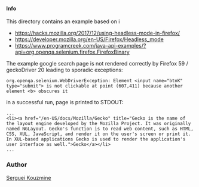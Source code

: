 #### Info

This directory contains an example
based on i

  * https://hacks.mozilla.org/2017/12/using-headless-mode-in-firefox/
  * https://developer.mozilla.org/en-US/Firefox/Headless_mode
  * https://www.programcreek.com/java-api-examples/?api=org.openqa.selenium.firefox.FirefoxBinary

The example google search page is not rendered correctly by Firefox 59 / geckoDriver 20 leading to sporadic exceptions:
```shell
org.openqa.selenium.WebDriverException: Element <input name="btnK" type="submit"> is not clickable at point (607,411) because another element <b> obscures it

```

in a successful run, page is printed to STDOUT:
```shell
...
<li><a href="/en-US/docs/Mozilla/Gecko" title="Gecko is the name of the layout engine developed by the Mozilla Project. It was originally named NGLayout. Gecko's function is to read web content, such as HTML, CSS, XUL, JavaScript, and render it on the user's screen or print it. In XUL-based applications Gecko is used to render the application's user interface as well.">Gecko</a></li>
...
```

### Author
[Serguei Kouzmine](kouzmine_serguei@yahoo.com)
